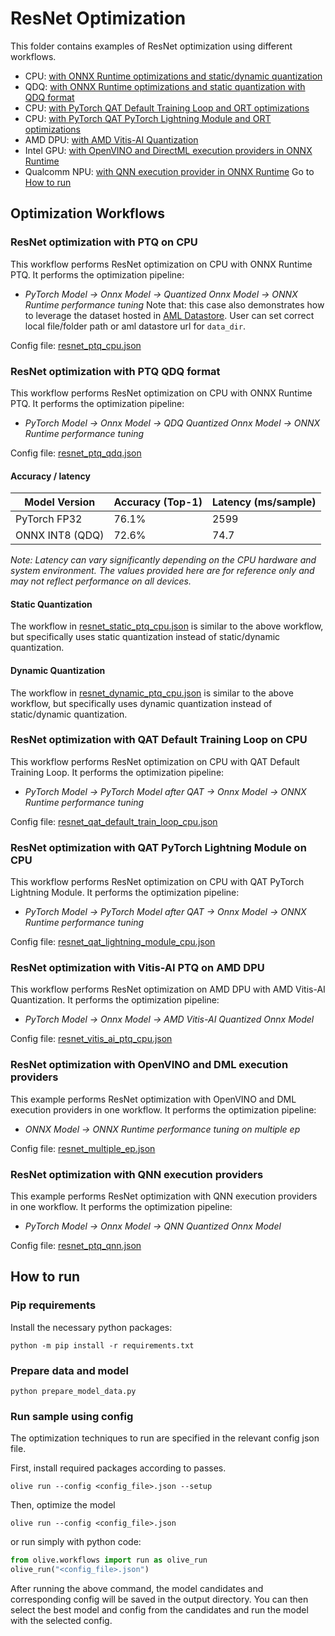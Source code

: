 # ResNet Optimization
This folder contains examples of ResNet optimization using different workflows.
- CPU: [with ONNX Runtime optimizations and static/dynamic quantization](#resnet-optimization-with-ptq-on-cpu)
- QDQ: [with ONNX Runtime optimizations and static quantization with QDQ format](#resnet-optimization-with-ptq-qdq)
- CPU: [with PyTorch QAT Default Training Loop and ORT optimizations](#resnet-optimization-with-qat-default-training-loop-on-cpu)
- CPU: [with PyTorch QAT PyTorch Lightning Module and ORT optimizations](#resnet-optimization-with-qat-pytorch-lightning-module-on-cpu)
- AMD DPU: [with AMD Vitis-AI Quantization](#resnet-optimization-with-vitis-ai-ptq-on-amd-dpu)
- Intel GPU: [with OpenVINO and DirectML execution providers in ONNX Runtime](#resnet-optimization-with-openvino-and-dml-execution-providers)
- Qualcomm NPU: [with QNN execution provider in ONNX Runtime](#resnet-optimization-with-qnn-execution-providers)
Go to [How to run](#how-to-run)

## Optimization Workflows
### ResNet optimization with PTQ on CPU
This workflow performs ResNet optimization on CPU with ONNX Runtime PTQ. It performs the optimization pipeline:
- *PyTorch Model -> Onnx Model -> Quantized Onnx Model -> ONNX Runtime performance tuning*
Note that: this case also demonstrates how to leverage the dataset hosted in [AML Datastore](https://learn.microsoft.com/en-us/azure/machine-learning/how-to-datastore?view=azureml-api-2&tabs=cli-identity-based-access%2Ccli-adls-identity-based-access%2Ccli-azfiles-account-key%2Ccli-adlsgen1-identity-based-access). User can set correct local file/folder path or aml datastore url for `data_dir`.

Config file: [resnet_ptq_cpu.json](resnet_ptq_cpu.json)

### ResNet optimization with PTQ QDQ format
This workflow performs ResNet optimization on CPU with ONNX Runtime PTQ. It performs the optimization pipeline:
- *PyTorch Model -> Onnx Model -> QDQ Quantized Onnx Model -> ONNX Runtime performance tuning*

Config file: [resnet_ptq_qdq.json](resnet_ptq_qdq.json)

#### Accuracy / latency

| Model Version         | Accuracy (Top-1) | Latency (ms/sample) |
|-----------------------|---------------------|----------------------|
| PyTorch FP32          | 76.1%               | 2599                 |
| ONNX INT8 (QDQ)       | 72.6%               | 74.7                 |

*Note: Latency can vary significantly depending on the CPU hardware and system environment. The values provided here are for reference only and may not reflect performance on all devices.*

#### Static Quantization
The workflow in [resnet_static_ptq_cpu.json](resnet_static_ptq_cpu.json) is similar to the above workflow, but specifically uses static quantization instead of static/dynamic quantization.

#### Dynamic Quantization
The workflow in [resnet_dynamic_ptq_cpu.json](resnet_dynamic_ptq_cpu.json) is similar to the above workflow, but specifically uses dynamic quantization instead of static/dynamic quantization.

### ResNet optimization with QAT Default Training Loop on CPU
This workflow performs ResNet optimization on CPU with QAT Default Training Loop. It performs the optimization pipeline:
- *PyTorch Model -> PyTorch Model after QAT -> Onnx Model -> ONNX Runtime performance tuning*

Config file: [resnet_qat_default_train_loop_cpu.json](resnet_qat_default_train_loop_cpu.json)

### ResNet optimization with QAT PyTorch Lightning Module on CPU
This workflow performs ResNet optimization on CPU with QAT PyTorch Lightning Module. It performs the optimization pipeline:
- *PyTorch Model -> PyTorch Model after QAT -> Onnx Model -> ONNX Runtime performance tuning*

Config file: [resnet_qat_lightning_module_cpu.json](resnet_qat_lightning_module_cpu.json)

### ResNet optimization with Vitis-AI PTQ on AMD DPU
This workflow performs ResNet optimization on AMD DPU with AMD Vitis-AI Quantization. It performs the optimization pipeline:
- *PyTorch Model -> Onnx Model -> AMD Vitis-AI Quantized Onnx Model*

Config file: [resnet_vitis_ai_ptq_cpu.json](resnet_vitis_ai_ptq_cpu.json)

### ResNet optimization with OpenVINO and DML execution providers
This example performs ResNet optimization with OpenVINO and DML execution providers in one workflow. It performs the optimization pipeline:
- *ONNX Model -> ONNX Runtime performance tuning on multiple ep*

Config file: [resnet_multiple_ep.json](resnet_multiple_ep.json)

### ResNet optimization with QNN execution providers
This example performs ResNet optimization with QNN execution providers in one workflow. It performs the optimization pipeline:
- *PyTorch Model -> Onnx Model -> QNN Quantized Onnx Model*

Config file: [resnet_ptq_qnn.json](resnet_ptq_qnn.json)
## How to run
### Pip requirements
Install the necessary python packages:
```
python -m pip install -r requirements.txt
```

### Prepare data and model
```
python prepare_model_data.py
```

### Run sample using config

The optimization techniques to run are specified in the relevant config json file.

First, install required packages according to passes.
```
olive run --config <config_file>.json --setup
```

Then, optimize the model
```
olive run --config <config_file>.json
```

or run simply with python code:
```python
from olive.workflows import run as olive_run
olive_run("<config_file>.json")
```

After running the above command, the model candidates and corresponding config will be saved in the output directory.
You can then select the best model and config from the candidates and run the model with the selected config.
